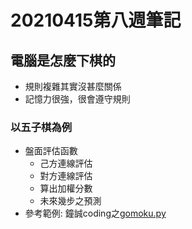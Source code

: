 # 20210415第八週筆記
## 電腦是怎麼下棋的
* 規則複雜其實沒甚麼關係
* 記憶力很強，很會遵守規則
### 以五子棋為例
* 盤面評估函數
  * 己方連線評估
  * 對方連線評估
  * 算出加權分數
  * 未來幾步之預測
* 參考範例: 鐘誠coding之[gomoku.py](https://programmermedia.org/root/%E9%99%B3%E9%8D%BE%E8%AA%A0/%E8%AA%B2%E7%A8%8B/%E4%BA%BA%E5%B7%A5%E6%99%BA%E6%85%A7/11-chess/01-gomoku/)
